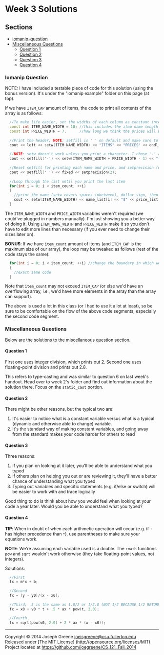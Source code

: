 # Week 3 Solutions

## Sections
- [iomanip-question](#iomanip-question)
- [Miscellaneous Questions](#miscellaneous-questions)
  - [Question 1](#question-1)
  - [Question 2](#question-2)
  - [Question 3](#question-3)
  - [Question 4](#question-4)


### Iomanip Question
NOTE: I have included a testable piece of code for this solution (using the bonus version). It's under the "iomanip example" folder 
on this page (at top).

If we have `ITEM_CAP` amount of items, the code to print all contents of the array is as follows:
```C++
  //To make life easier, set the widths of each column as constant integers (values are just a rough guess)
  const int ITEM_NAME_WIDTH = 10; //this includes the item name length and the spaces between ITEMS and PRICES
  const int PRICE_WIDTH = 7;      //how long we think the prices will be at maximum
  
  //Print the header; NOTE: setfill is ' ' on default and make sure to make it left-justified (sets everything else as left)
  cout << left << setw(ITEM_NAME_WIDTH) << "ITEMS" << "PRICES" << endl; //the number is just a guess on 
  
  //NOTE: setw doesn't work unless you print a character. I chose '-' and subtracted a dash from setw to compensate
  cout << setfill('-') << setw(ITEM_NAME_WIDTH + PRICE_WIDTH - 1) << "-" << endl; //set the dashes length to cover both item names and prices
  
  //Reset setfill for printing each name and price, and setprecision (using fixed notation to round from the decimal place)
  cout << setfill(' ') << fixed << setprecision(2);
  
  //Loop through the list until you print the last item
  for(int i = 0; i < item_count; ++i)
  {
    //print the name (setw covers spaces inbetween), dollar sign, then price (and endl after)
    cout << setw(ITEM_NAME_WIDTH) << name_list[i] << "$" << price_list[i] << endl;
  }
```

The `ITEM_NAME_WIDTH` and `PRICE_WIDTH` variables weren't required (we could've plugged in numbers manually). I'm just showing you a better way 
of doing it. Using `ITEM_NAME_WIDTH` and `PRICE_WIDTH` make it so you don't have to edit more lines than necessary (if you ever need to change 
their sizes later on).

__BONUS__:
If we have `item_count` amount of items (and `ITEM_CAP` is the maximum size of our array), the loop 
may be tweaked as follows (rest of the code stays the same):
```C++
  for(int i = 0; i < item_count; ++i) //change the boundary in which we loop in (ITEM_CAP -> item_count)
  {
    //exact same code
  }
```

Note that `item_count` may not exceed `ITEM_CAP` (or else we'd have an overflowing array, i.e., we'd have more 
elements in the array than the array can support).

The above is used a lot in this class (or I had to use it a lot at least), so be sure to be comfortable on 
the flow of the above code segments, especially the second code segment.

### Miscellaneous Questions
Below are the solutions to the miscellaneous question section.

#### Question 1
First one uses integer division, which prints out 2. Second one uses floating-point division and prints out 2.8.

This refers to type-casting and was similar to question 6 on last week's handout. Head over to week 2's folder and find out information 
about the solution there. Focus on the `static_cast` portion.

#### Question 2
There might be other reasons, but the typical two are:
1. It's easier to notice what is a constant variable versus what is a typical (dynamic and otherwise able to change) variable. 
2. It's the standard way of making constant variables, and going away from the standard makes your code harder for others to read

#### Question 3
Three reasons:
1. If you plan on looking at it later, you'll be able to understand what you typed
2. If others plan on helping you out or are reviewing it, they'll have a better chance of understanding what you typed
3. Typing out variables and specific statements (e.g. if/else or switch) will be easier to work with and trace logically

Good thing to do is think about how you would feel when looking at your code a year later. Would you be able to understand what you typed?

#### Question 4
__TIP__: When in doubt of when each arithmetic operation will occur (e.g. if `+` has higher precedence than `*`), use parentheses to make sure your equations work.

__NOTE__: We're assuming each variable used is a double. The `cmath` functions `pow` and `sqrt` wouldn't work otherwise (they take floating-point values, not integers).

Solutions:
```C++
  //First
  fx = m*x + b;
  
  //Second
  fx = (y - y0)/(x - x0);
  
  //Third; .5 is the same as 1.0/2 or 1/2.0 (NOT 1/2 BECAUSE 1/2 RETURNS 0)
  fx = x0 + v0 * t + .5 * ax * pow(t, 2.0);
  
  //Fourth
  fx = sqrt(pow(v0, 2.0) + 2 * ax * (x - x0));
```

-------------------------------------------------------------------------------

Copyright &copy; 2014 Joseph Greene <joeisgreene@csu.fullerton.edu>  
Released under [The MIT License] (http://opensource.org/licenses/MIT)  
Project located at <https://github.com/joegreene/CS_121_Fall_2014>